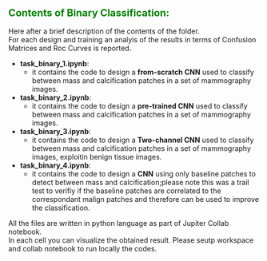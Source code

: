 ### <font color="green"> <span style="font-size:larger;"> Contents of Binary Classification: </font> </span>

Here after a brief description of the contents of the folder.   
For each design and training an analyis of the results in terms of Confusion Matrices and Roc Curves is reported.

- **task_binary_1.ipynb**:
    - it contains the code to design a **from-scratch CNN** used to classify between mass and calcification patches in a set of mammography images. 
- **task_binary_2.ipynb**:
    - it contains the code to design a **pre-trained CNN** used to classify between mass and calcification patches in a set of mammography images. 
 - **task_binary_3.ipynb**:
    - it contains the code to design a **Two-channel CNN** used to classify between mass and calcification patches in a set of mammography images, exploitin benign tissue images.
- **task_binary_4.ipynb**:
    - it contains the code to design a **CNN** using only baseline patches to detect between mass and calcification;please note this was a trail test to verifiy if the baseline patches are correlated to the correspondant malign patches and therefore can be used to improve the classification.

All the files are written in python language as part of Jupiter Collab notebook.   
In each cell you can visualize the obtained result. Please seutp workspace and collab notebook to run locally the codes. 


